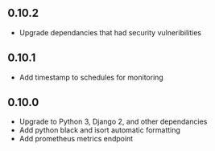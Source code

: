 0.10.2
------
 - Upgrade dependancies that had security vulneribilities

0.10.1
------
 - Add timestamp to schedules for monitoring

0.10.0
------
 - Upgrade to Python 3, Django 2, and other dependancies
 - Add python black and isort automatic formatting
 - Add prometheus metrics endpoint

